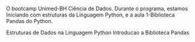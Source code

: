 O bootcamp Unimed-BH Ciência de Dados.
Durante o programa, estamos Iniciando com estruturas da Linguagem Python, e a aula 1-Biblioteca Pandas do Python.

Estruturas de Dados na Linguagem Python
Introducao a Biblioteca Pandas 
